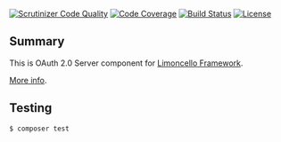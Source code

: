 [![Scrutinizer Code Quality](https://scrutinizer-ci.com/g/limoncello-php-dist/oauth-server/badges/quality-score.png?b=master)](https://scrutinizer-ci.com/g/limoncello-php-dist/oauth-server/?branch=master)
[![Code Coverage](https://scrutinizer-ci.com/g/limoncello-php-dist/oauth-server/badges/coverage.png?b=master)](https://scrutinizer-ci.com/g/limoncello-php-dist/oauth-server/?branch=master)
[![Build Status](https://travis-ci.org/limoncello-php-dist/oauth-server.svg?branch=master)](https://travis-ci.org/limoncello-php-dist/oauth-server)
[![License](https://img.shields.io/github/license/limoncello-php/framework.svg)](https://packagist.org/packages/limoncello-php/framework)

## Summary

This is OAuth 2.0 Server component for [Limoncello Framework](https://github.com/limoncello-php/framework).

[More info](https://github.com/limoncello-php/framework).

## Testing

```bash
$ composer test
```
